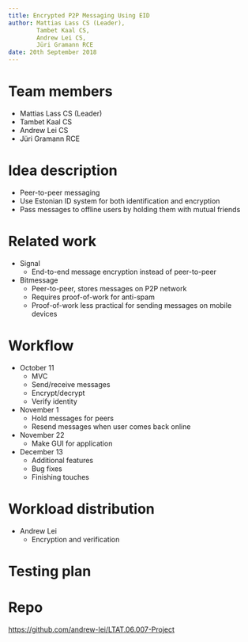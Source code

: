 ```yaml
---
title: Encrypted P2P Messaging Using EID
author: Mattias Lass CS (Leader),
        Tambet Kaal CS,
        Andrew Lei CS,
        Jüri Gramann RCE
date: 20th September 2018
---
```


# Team members
* Mattias Lass CS (Leader)
* Tambet Kaal CS
* Andrew Lei CS
* Jüri Gramann RCE

# Idea description

* Peer-to-peer messaging
* Use Estonian ID system for both identification and encryption
* Pass messages to offline users by holding them with mutual friends

# Related work

* Signal
    - End-to-end message encryption instead of peer-to-peer
* Bitmessage
    - Peer-to-peer, stores messages on P2P network
    - Requires proof-of-work for anti-spam
    - Proof-of-work less practical for sending messages on mobile devices

# Workflow

* October 11
    - MVC
    - Send/receive messages
    - Encrypt/decrypt
    - Verify identity
* November 1
    - Hold messages for peers
    - Resend messages when user comes back online
* November 22
    - Make GUI for application
* December 13
    - Additional features
    - Bug fixes
    - Finishing touches

# Workload distribution

* Andrew Lei
    - Encryption and verification

# Testing plan

# Repo

<https://github.com/andrew-lei/LTAT.06.007-Project>
